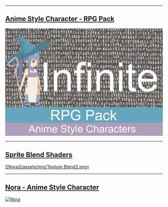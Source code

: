 
__________________________________________________________________________________________

## [Anime Style Character - RPG Pack](https://assetstore.unity.com/packages/slug/231440)
[![Nora](/assets/img/RPG_cover.png)](https://assetstore.unity.com/packages/slug/231440)

__________________________________________________________________________________________

## [Sprite Blend Shaders](https://assetstore.unity.com/packages/slug/231432)
[![Nora](/assets/img/Texture Blend2.png)](https://assetstore.unity.com/packages/slug/231432)

__________________________________________________________________________________________

## [Nora - Anime Style Character](https://assetstore.unity.com/packages/slug/210222)
[![Nora](https://assetstorev1-prd-cdn.unity3d.com/key-image/3d3e3206-f114-4df4-83ee-8a3713f28213.webp)](https://assetstore.unity.com/packages/slug/210222)









